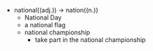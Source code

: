 - national((adj.)) -> nation((n.))
	- National Day
	- a national flag
	- national championship
		- take part in the national championship